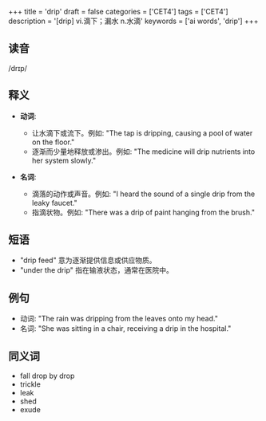 +++
title = 'drip'
draft = false
categories = ['CET4']
tags = ['CET4']
description = '[drip] vi.滴下；漏水 n.水滴'
keywords = ['ai words', 'drip']
+++

## 读音
/drɪp/

## 释义
- **动词**:
  - 让水滴下或流下。例如: "The tap is dripping, causing a pool of water on the floor."
  - 逐渐而少量地释放或渗出。例如: "The medicine will drip nutrients into her system slowly."

- **名词**:
  - 滴落的动作或声音。例如: "I heard the sound of a single drip from the leaky faucet."
  - 指滴状物。例如: "There was a drip of paint hanging from the brush."

## 短语
- "drip feed" 意为逐渐提供信息或供应物质。
- "under the drip" 指在输液状态，通常在医院中。

## 例句
- 动词: "The rain was dripping from the leaves onto my head."
- 名词: "She was sitting in a chair, receiving a drip in the hospital."

## 同义词
- fall drop by drop
- trickle
- leak
- shed
- exude
